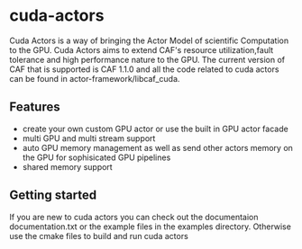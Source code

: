 # cuda-actors
Cuda Actors is a way of bringing the Actor Model of scientific Computation to the GPU.
Cuda Actors aims to extend CAF's resource utilization,fault tolerance and high performance nature to the GPU.
The current version of CAF that is supported is CAF 1.1.0 and all the code related to cuda actors 
can be found in actor-framework/libcaf_cuda.


## Features
- create your own custom GPU actor or use the built in GPU actor facade
- multi GPU and multi stream support 
- auto GPU memory management as well as send other actors memory on the GPU for sophisicated GPU pipelines 
- shared memory support

## Getting started
If you are new to cuda actors you can check out the documentaion documentation.txt or the example files in the examples directory.
Otherwise use the cmake files to build and run cuda actors 
